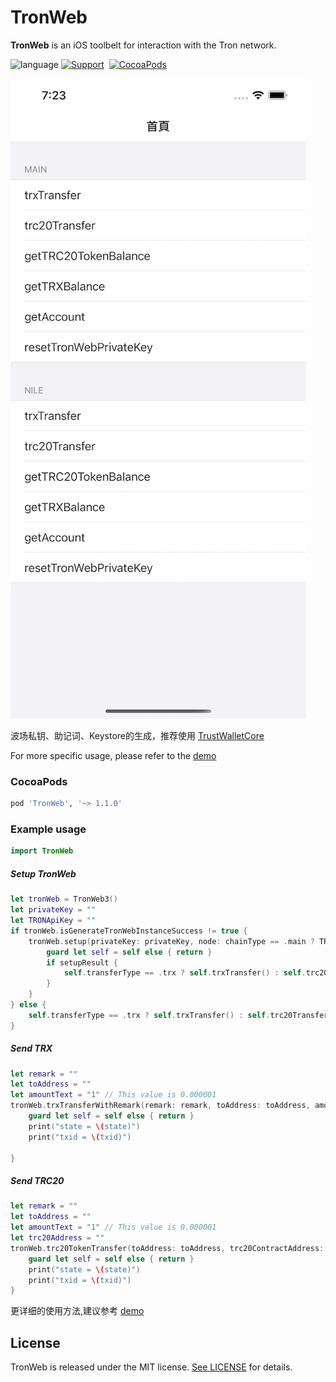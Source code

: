 # TronWeb
**TronWeb** is an iOS toolbelt for interaction with the Tron network.

![language](https://img.shields.io/badge/Language-Swift-green)
[![Support](https://img.shields.io/badge/support-iOS%209%2B%20-FB7DEC.svg?style=flat)](https://www.apple.com/nl/ios/)&nbsp;
[![CocoaPods](https://img.shields.io/badge/support-Cocoapods-green)](https://www.swift.org/getting-started/#using-the-package-manager)

![](Resource/DemoImage01.png)

波场私钥、助记词、Keystore的生成，推荐使用 [TrustWalletCore](https://github.com/trustwallet/wallet-core)

For more specific usage, please refer to the [demo](https://github.com/james19870606/TronWeb/tree/master/Demo/TronWebDemo)

###  CocoaPods

```ruby
pod 'TronWeb', '~> 1.1.0'
```

### Example usage

```swift
import TronWeb
```

##### Setup TronWeb
```swift
let tronWeb = TronWeb3()
let privateKey = ""
let TRONApiKey = ""
if tronWeb.isGenerateTronWebInstanceSuccess != true {
    tronWeb.setup(privateKey: privateKey, node: chainType == .main ? TRONMainNet : TRONNileNet) { [weak self] setupResult in
        guard let self = self else { return }
        if setupResult {
            self.transferType == .trx ? self.trxTransfer() : self.trc20Transfer()
        }
    }
} else {
    self.transferType == .trx ? self.trxTransfer() : self.trc20Transfer()
}
```

##### Send TRX
```swift
let remark = ""
let toAddress = ""
let amountText = "1" // This value is 0.000001 
tronWeb.trxTransferWithRemark(remark: remark, toAddress: toAddress, amount: amountText) { [weak self] (state, txid) in
    guard let self = self else { return }
    print("state = \(state)")
    print("txid = \(txid)")
    
}
```
##### Send TRC20
```swift
let remark = ""
let toAddress = ""
let amountText = "1" // This value is 0.000001 
let trc20Address = ""
tronWeb.trc20TokenTransfer(toAddress: toAddress, trc20ContractAddress: trc20Address, amount: amountText, remark: remark, feeLimit: "100000000") { [weak self] (state, txid) in
    guard let self = self else { return }
    print("state = \(state)")
    print("txid = \(txid)")
}
```

更详细的使用方法,建议参考 [demo](https://github.com/james19870606/TronWeb/tree/master/Demo/TronWebDemo)

## License

TronWeb is released under the MIT license. [See LICENSE](https://github.com/james19870606/TronWeb/blob/master/LICENSE) for details.
